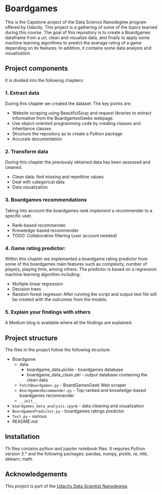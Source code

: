# Boardgames

This is the Capstone project of the Data Science Nanodegree program offered by Udacity. This project is a gathering of some of the topics learned during this course. 
The goal of this repository is to create a Boardgames dataframe from a url, clean and visualize data, and finally to apply some machine learning algorithms to predict the average rating of a game depending on its features. In addition, it contains some data analysis and visualization. 

## Project components

It is divided into the following chapters:

### 1. Extract data
During this chapter we created the dataset. The key points are:
* Website scraping using BeautifulSoup and request libraries to extract information from the BoardgamesGeeks webpage.
* Use object-oriented programming code by creating classes and inheritance classes
* Structure the repository as to create a Python package
* Accurate documentation
### 2. Transform data
During this chapter the previously obtained data has been assessed and cleaned.
* Clean data: find missing and repetitive values 
* Deal with categorical data
* Data visualization
### 3. Boardgames recommendations
Taking into account the boardgames rank implement a recommender to a specific user.
* Rank-based recommender
* Knowledge-based recommender
* TODO: Collaborative filtering (user account needed)
### 4. Game rating predictor:
Within this chapter we implemented a boardgame rating predictor from some of the boardgames main features such as complexity, number of players, playing time, among others. 
The predictor is based on a regression machine learning algorithm including:
 * Multiple linear regression
 * Decision trees
 * Random forest regressor
After running the script and output text file will be created with the outcomes from the models.
### 5. Explain your findings with others
A Medium blog is available where all the findings are explained. 

## Project structure

The files in the project follow the following structure:

* Boardgame
  * data
    * boardgame_data.pickle - boardgames database
    * boardgame_data_clean.pkl - output database containing the clean data
  * `FetchBoardgames.py` - BoardGamesGeek Web scraper
  * `BoardgamesRecommender.py` - Top-ranked and knowledge-based boardgames recommender
  * `__init__`
* `boardgames_data_analysis.ipynb` - data cleaning and visualization
* `BoardgamesPredictor.py` - boardgames ratings predictor
* `Test.py` - various
* README.md


## Installation
Th files contains python and jupyter notebook files. It requires Python version 3.* and the following packages: pandas, numpy,
pickle, re, nltk, sklearn, math

## Acknowledgements
This project is part of the [Udacity Data Scientist Nanodegree](https://www.udacity.com/course/data-scientist-nanodegree--nd025).
